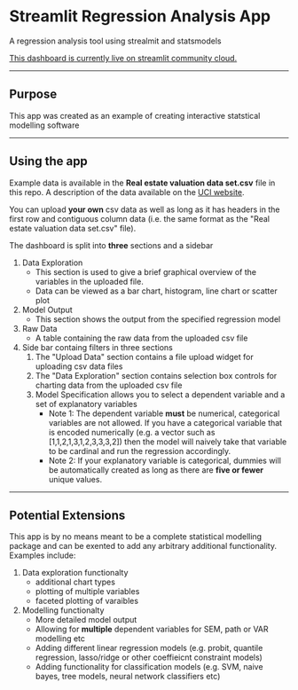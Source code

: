 # Streamlit Regression Analysis App
A regression analysis tool using strealmit and statsmodels

[This dashboard is currently live on streamlit community cloud.](https://)

---
## Purpose

This app was created as an example of creating interactive statstical modelling software

---
## Using the app

Example data is available in the **Real estate valuation data set.csv** file in this repo. A description of the data available on the [UCI website](https://archive.ics.uci.edu/ml/datasets/Real+estate+valuation+data+set).

You can upload **your own** csv data as well as long as it has headers in the first row and contiguous column data (i.e. the same format as the "Real estate valuation data set.csv" file).

The dashboard is split into **three** sections and a sidebar

1. Data Exploration
    * This section is used to give a brief graphical overview of the variables in the uploaded file.
    * Data can be viewed as a bar chart, histogram, line chart or scatter plot
2. Model Output
    * This section shows the output from the specified regression model
3. Raw Data
    * A table containing the raw data from the uploaded csv file
4. Side bar containg filters in three sections
    1. The "Upload Data" section contains a file upload widget for uploading csv data files
    2. The "Data Exploration" section contains selection box controls for charting data from the uploaded csv file
    3. Model Specification allows you to select a dependent variable and a set of explanatory variables
        * Note 1: The dependent variable **must** be numerical, categorical variables are not allowed. If you have a categorical variable that is encoded numerically (e.g. a vector such as [1,1,2,1,3,1,2,3,3,3,2]) then the model will naively take that variable to be cardinal and run the regression accordingly.
        * Note 2: If your explanatory variable is categorical, dummies will be automatically created as long as there are **five or fewer** unique values.

---
## Potential Extensions
This app is by no means meant to be a complete statistical modelling package and can be exented to add any arbitrary additional functionality. Examples include:

1. Data exploration functionalty
    * additional chart types
    * plotting of multiple variables
    * faceted plotting of varaibles
2. Modelling functionalty
    * More detailed model output
    * Allowing for **multiple** dependent variables for SEM, path or VAR modelling etc
    * Adding different linear regression models (e.g. probit, quantile regression, lasso/ridge or other coeffieicnt constraint models)
    * Adding functionality for classification models (e.g. SVM, naive bayes, tree models, neural network classifiers etc)